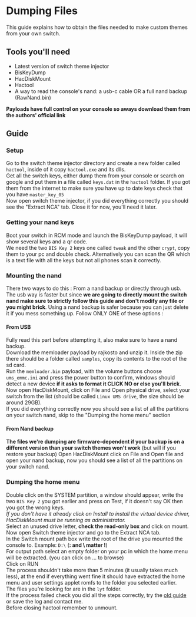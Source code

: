# Dumping Files
This guide explains how to obtain the files needed to make custom themes from your own switch.

## Tools you'll need
- Latest version of switch theme injector
- BisKeyDump
- HacDiskMount
- Hactool
- A way to read the console's nand: a usb-c cable OR a full nand backup (RawNand.bin)

**Payloads have full control on your console so aways download them from the authors' official link**

## Guide
### Setup
Go to the switch theme injector directory and create a new folder called `hactool`, inside of it copy `hactool.exe` and its dlls.\
Get all the switch keys, either dump them from your console or search on google and put them in a file called `keys.dat` in the `hactool` folder. If you got them from the internet to make sure you have up to date keys check that you have `master_key_05`\
Now open switch theme injector, if you did everything correctly you should see the "Extract NCA" tab. Close it for now, you'll need it later.
### Getting your nand keys
Boot your switch in RCM mode and launch the BisKeyDump payload, it will show several keys and a qr code.\
We need the two `BIS Key 2` keys one called `tweak` and the other `crypt`, copy them to your pc and double check. Alternatively you can scan the QR which is a text file with all the keys but not all phones scan it correctly.
### Mounting the nand
There two ways to do this : From a nand backup or directly through usb. The usb way is faster but since **we are going to directly mount the switch nand make sure to strictly follow this guide and don't modify any file or you might brick**. Using a nand backup is safer because you can just delete it if you mess something up.
Follow ONLY ONE of these options :
#### From USB
Fully read this part before attempting it, also make sure to have a nand backup. \
Download the memloader payload by rajkosto and unzip it. Inside the zip there should be a folder called `samples`, copy its contents to the root of the sd card.\
Run the `memloader.bin` payload, with the volume buttons choose `ums_emmc.ini` and press the power button to confirm, windows should detect a new device **if it asks to format it CLICK NO or else you'll brick**.\
Now open HacDiskMount, click on File and Open physical drive, select your switch from the list (should be called `Linux UMS drive`, the size should be around 29GB). \
If you did everything correctly now you should see a list of all the partitions on your switch nand, skip to the "Dumping the home menu" section
#### From Nand backup
**The files we're dumping are firmware-dependent if your backup is on a different version than your switch themes won't work** (but will if you restore your backup)
Open HacDiskMount click on File and Open file and open your nand backup, now you should see a list of  all the partitions on your switch nand.
### Dumping the home menu
Double click on the SYSTEM partition, a window should appear, write the two `BIS Key 2` you got earlier and press on Test, if it doesn't say OK then you got the wrong keys.\
*If you don't have it already click on Install to install the virtual device driver, HacDiskMount must be running as administrator.*\
Select an unused drive letter, **check the read-only box** and click on mount.\
Now open Switch theme injector and go to the Extract NCA tab. \
In the Switch mount path box write the root of the drive you mounted the console to. Example: `D:\` (**: and \\ matter !**) \
For output path select an empty folder on your pc in which the home menu will be extracted.
(you can click on ... to browse) \
Click on RUN \
The process shouldn't take more than 5 minutes (it usually takes much less), at the end if everything went fine it should have extracted the home menu and user settings applet romfs to the folder you selected earlier.\
The files you're looking for are in the `lyt` folder.\
If the process failed check you did all the steps correctly, try the [old guide](https://github.com/exelix11/SwitchThemeInjector/blob/master/DumpingFilesOld.md) or save the log and contact me.
\
Before closing hactool remember to unmount.
